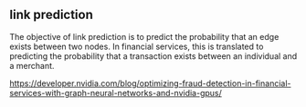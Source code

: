 

## link prediction

The objective of link prediction is to predict the probability that an edge exists between two nodes. 
In financial services, this is translated to predicting the probability that a transaction exists between an individual and a merchant. 

https://developer.nvidia.com/blog/optimizing-fraud-detection-in-financial-services-with-graph-neural-networks-and-nvidia-gpus/
